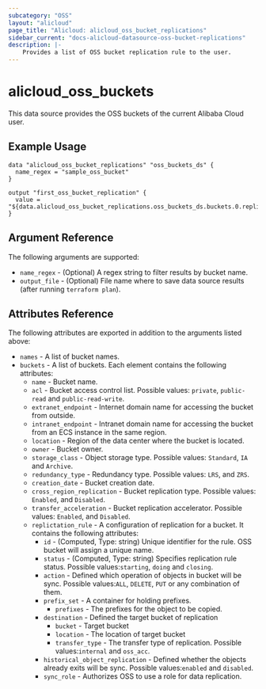 ```yaml
---
subcategory: "OSS"
layout: "alicloud"
page_title: "Alicloud: alicloud_oss_bucket_replications"
sidebar_current: "docs-alicloud-datasource-oss-bucket-replications"
description: |-
    Provides a list of OSS bucket replication rule to the user.
---
```


# alicloud\_oss_buckets

This data source provides the OSS buckets of the current Alibaba Cloud user.

## Example Usage

```
data "alicloud_oss_bucket_replications" "oss_buckets_ds" {
  name_regex = "sample_oss_bucket"
}

output "first_oss_bucket_replication" {
  value = "${data.alicloud_oss_bucket_replications.oss_buckets_ds.buckets.0.replication_rule}"
}
```

## Argument Reference

The following arguments are supported:

* `name_regex` - (Optional) A regex string to filter results by bucket name.
* `output_file` - (Optional) File name where to save data source results (after running `terraform plan`).

## Attributes Reference

The following attributes are exported in addition to the arguments listed above:

* `names` - A list of bucket names. 
* `buckets` - A list of buckets. Each element contains the following attributes:
  * `name` - Bucket name.
  * `acl` - Bucket access control list. Possible values: `private`, `public-read` and `public-read-write`.
  * `extranet_endpoint` - Internet domain name for accessing the bucket from outside.
  * `intranet_endpoint` - Intranet domain name for accessing the bucket from an ECS instance in the same region.
  * `location` - Region of the data center where the bucket is located.
  * `owner` - Bucket owner.
  * `storage_class` - Object storage type. Possible values: `Standard`, `IA` and `Archive`.
  * `redundancy_type` - Redundancy type. Possible values: `LRS`, and `ZRS`.
  * `creation_date` - Bucket creation date.
  * `cross_region_replication` - Bucket replication type. Possible values: `Enabled`, and `Disabled`.
  * `transfer_acceleration` - Bucket replication accelerator. Possible values: `Enabled`, and `Disabled`.
  * `replictation_rule` - A configuration of replication for a bucket. It contains the following attributes:
    * `id` - (Computed, Type: string) Unique identifier for the rule. OSS bucket will assign a unique name.
    * `status` - (Computed, Type: string) Specifies replication rule status. Possible values:`starting`, `doing` and `closing`.
    * `action` - Defined which operation of objects in bucket will be sync. Possible values:`ALL`, `DELETE`, `PUT` or any combination of them.
    * `prefix_set` - A container for holding prefixes.
      * `prefixes` - The prefixes for the object to be copied.
    * `destination` - Defined the target bucket of replication
      * `bucket` - Target bucket
      * `location` - The location of target bucket
      * `transfer_type` - The transfer type of replication. Possible values:`internal` and `oss_acc`.
    * `historical_object_replication` - Defined whether the objects already exits will be sync. Possible values:`enabled` and `disabled`.
    * `sync_role` - Authorizes OSS to use a role for data replication.
